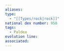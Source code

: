 ```yaml
---
aliases: 
type:
  - "[[Types/rock|rock]]"
national dex number: 950
tags:
  - Paldea
evolution line: 
associated:
---
```

